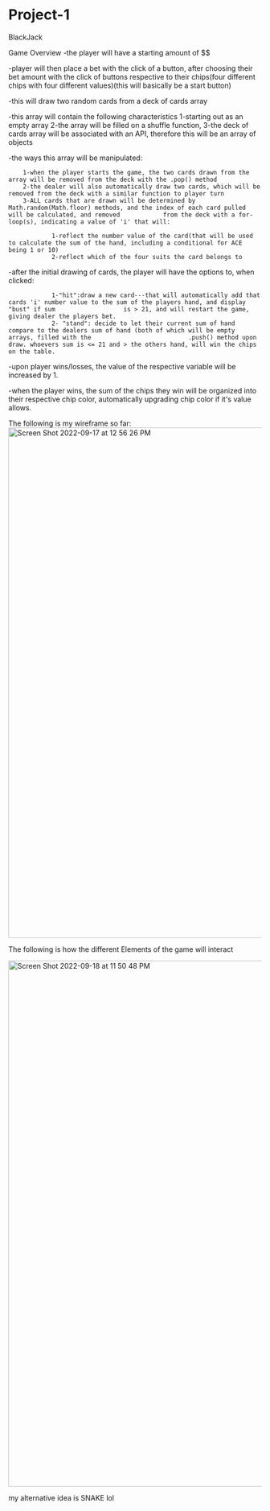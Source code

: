 # Project-1

BlackJack 

Game Overview
-the player will have a starting amount of $$

-player will then place a bet with the click of a button, after choosing their bet amount with the click of buttons respective to their chips(four different chips with four different values)(this will basically be a start button)

-this will draw two random cards from a deck of cards array 

-this array will contain the following characteristics
        1-starting out as an empty array
        2-the array will be filled on a shuffle function, 
        3-the deck of cards array will be associated with an API, therefore this will be an array of objects
        
        
-the ways this array will be manipulated:

        1-when the player starts the game, the two cards drawn from the array will be removed from the deck with the .pop() method
        2-the dealer will also automatically draw two cards, which will be removed from the deck with a similar function to player turn
        3-ALL cards that are drawn will be determined by Math.random(Math.floor) methods, and the index of each card pulled will be calculated, and removed            from the deck with a for-loop(s), indicating a value of 'i' that will:
        
                1-reflect the number value of the card(that will be used to calculate the sum of the hand, including a conditional for ACE being 1 or 10)
                2-reflect which of the four suits the card belongs to
-after the initial drawing of cards, the player will have the options to, when clicked:

                1-"hit":draw a new card---that will automatically add that cards 'i' number value to the sum of the players hand, and display "bust" if sum                   is > 21, and will restart the game, giving dealer the players bet.
                2- "stand": decide to let their current sum of hand compare to the dealers sum of hand (both of which will be empty arrays, filled with the                           .push() method upon draw. whoevers sum is <= 21 and > the others hand, will win the chips on the table.
 -upon player wins/losses, the value of the respective variable will be increased by 1.
 
 -when the player wins, the sum of the chips they win will be organized into their respective chip color, automatically upgrading chip color if it's value            allows.
 
 The following is my wireframe so far:
 <img width="1015" alt="Screen Shot 2022-09-17 at 12 56 26 PM" src="https://user-images.githubusercontent.com/68655342/190944630-37c4b3a2-9681-4c1b-9bd9-5bdef16a5de3.png">


 The following is how the different Elements of the game will interact 
 
 
  <img width="1046" alt="Screen Shot 2022-09-18 at 11 50 48 PM" src="https://user-images.githubusercontent.com/68655342/190947135-6ad810ec-66a8-497d-95d2-e50ee5d23a6a.png">
 
 my alternative idea is SNAKE lol 
